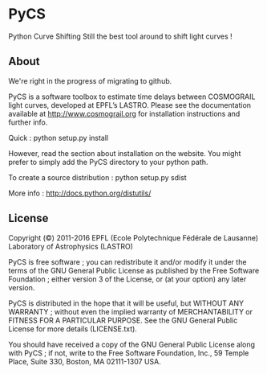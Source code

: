 # PyCS
Python Curve Shifting
Still the best tool around to shift light curves !

## About

We're right in the progress of migrating to github.

PyCS is a software toolbox to estimate time delays between COSMOGRAIL light curves, developed at EPFL’s LASTRO.
Please see the documentation available at http://www.cosmograil.org for installation instructions and further info.

Quick :
python setup.py install

However, read the section about installation on the website. You might prefer to simply add the PyCS directory to your python path.

To create a source distribution :
python setup.py sdist

More info :
http://docs.python.org/distutils/



## License

Copyright (©) 2011-2016 EPFL (Ecole Polytechnique Fédérale de Lausanne)
Laboratory of Astrophysics (LASTRO)

PyCS is free software ; you can redistribute it and/or modify it under the terms of the 
GNU General Public License as published by the Free Software Foundation ; either version 3 
of the License, or (at your option) any later version.

PyCS is distributed in the hope that it will be useful, but WITHOUT ANY WARRANTY ; without 
even the implied warranty of MERCHANTABILITY or FITNESS FOR A PARTICULAR PURPOSE. See the GNU 
General Public License for more details (LICENSE.txt).

You should have received a copy of the GNU General Public License along with PyCS ; if not, 
write to the Free Software Foundation, Inc., 59 Temple Place, Suite 330, Boston, MA 02111-1307 USA.


